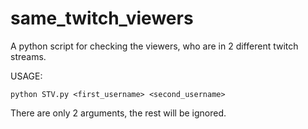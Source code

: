 # same_twitch_viewers
A python script for checking the viewers, who are in 2 different twitch streams.

USAGE:
    
    python STV.py <first_username> <second_username>
    
There are only 2 arguments, the rest will be ignored.

